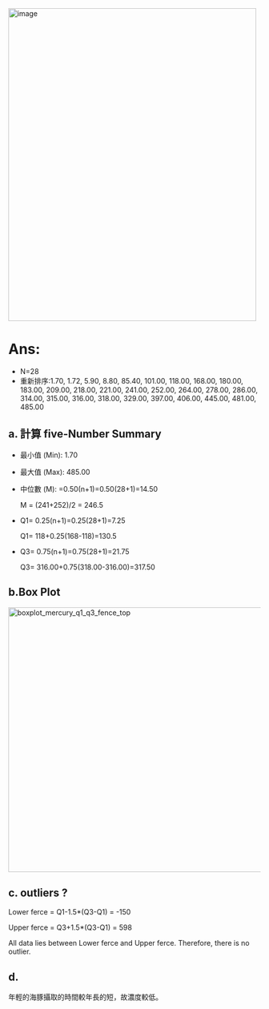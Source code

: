 <img width="495" height="625" alt="image" src="https://github.com/user-attachments/assets/41a47c42-d057-45e5-8774-e128af5de50e" />

# Ans:

- N=28
- 重新排序:1.70, 1.72, 5.90, 8.80, 85.40, 101.00, 118.00, 168.00, 180.00, 183.00, 209.00,
  218.00, 221.00, 241.00, 252.00, 264.00, 278.00, 286.00, 314.00, 315.00, 316.00, 318.00,
  329.00, 397.00, 406.00, 445.00, 481.00, 485.00

## a. 計算 five-Number Summary

- 最小值 (Min): 1.70

- 最大值 (Max): 485.00

- 中位數 (M): =0.50(n+1)=0.50(28+1)=14.50

    M = (241+252)/2 = 246.5  
  
- Q1= 0.25(n+1)=0.25(28+1)=7.25
 
    Q1= 118+0.25(168-118)=130.5 

- Q3= 0.75(n+1)=0.75(28+1)=21.75 

    Q3= 316.00+0.75(318.00-316.00)=317.50


## b.Box Plot

<img width="1771" height="529" alt="boxplot_mercury_q1_q3_fence_top" src="https://github.com/user-attachments/assets/4c46477c-cfe3-485c-a543-df4e4872b3e9" />


## c. outliers ?

Lower ferce = Q1-1.5*(Q3-Q1) = -150

Upper ferce = Q3+1.5*(Q3-Q1) = 598

All data lies between Lower ferce and Upper ferce. Therefore, there is no outlier.

## d.

年輕的海豚攝取的時間較年長的短，故濃度較低。
